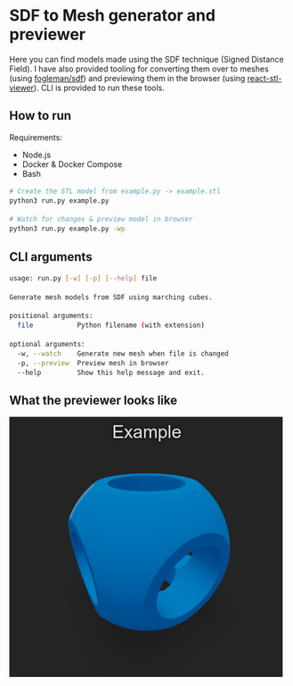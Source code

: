 # SDF to Mesh generator and previewer

Here you can find models made using the SDF technique (Signed Distance Field). I have also provided tooling for converting them over to meshes (using [fogleman/sdf](https://github.com/fogleman/sdf)) and previewing them in the browser (using [react-stl-viewer](https://www.npmjs.com/package/react-stl-viewer)). CLI is provided to run these tools.

## How to run

Requirements:

- Node.js
- Docker & Docker Compose
- Bash

```bash
# Create the STL model from example.py -> example.stl
python3 run.py example.py

# Watch for changes & preview model in browser
python3 run.py example.py -wp
```

## CLI arguments

```bash
usage: run.py [-w] [-p] [--help] file

Generate mesh models from SDF using marching cubes.

positional arguments:
  file           Python filename (with extension)

optional arguments:
  -w, --watch    Generate new mesh when file is changed
  -p, --preview  Preview mesh in browser
  --help         Show this help message and exit.
```

## What the previewer looks like

![Example](./preview/example.png)
